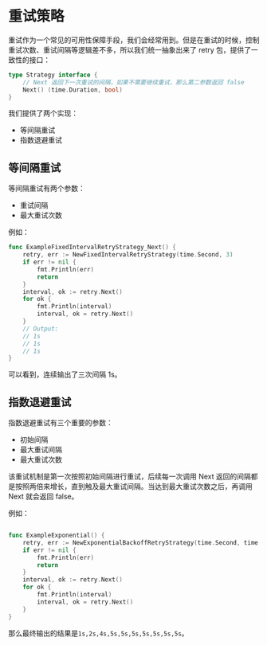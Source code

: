 # 重试策略

重试作为一个常见的可用性保障手段，我们会经常用到。但是在重试的时候，控制重试次数、重试间隔等逻辑差不多，所以我们统一抽象出来了 retry 包，提供了一致性的接口：
```go
type Strategy interface {
	// Next 返回下一次重试的间隔，如果不需要继续重试，那么第二参数返回 false
	Next() (time.Duration, bool)
}
```
我们提供了两个实现：
- 等间隔重试
- 指数退避重试

## 等间隔重试

等间隔重试有两个参数：
- 重试间隔
- 最大重试次数

例如：
```go
func ExampleFixedIntervalRetryStrategy_Next() {
	retry, err := NewFixedIntervalRetryStrategy(time.Second, 3)
	if err != nil {
		fmt.Println(err)
		return
	}
	interval, ok := retry.Next()
	for ok {
		fmt.Println(interval)
		interval, ok = retry.Next()
	}
	// Output:
	// 1s
	// 1s
	// 1s
}
```
可以看到，连续输出了三次间隔 1s。

## 指数退避重试
指数退避重试有三个重要的参数：
- 初始间隔
- 最大重试间隔
- 最大重试次数

该重试机制是第一次按照初始间隔进行重试，后续每一次调用 Next 返回的间隔都是按照两倍来增长，直到触及最大重试间隔。当达到最大重试次数之后，再调用 Next 就会返回 false。

例如：
```go

func ExampleExponential() {
    retry, err := NewExponentialBackoffRetryStrategy(time.Second, time.Second * 5, 10)
    if err != nil {
        fmt.Println(err)
        return
    }
    interval, ok := retry.Next()
    for ok {
        fmt.Println(interval)
        interval, ok = retry.Next()
    }
}
```
那么最终输出的结果是`1s,2s,4s,5s,5s,5s,5s,5s,5s,5s`。